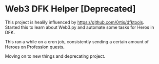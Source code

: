 # Web3 DFK Helper [Deprecated]

This project is healily influenced by https://github.com/0rtis/dfktools.
Started this to learn about Web3.py and automate some tasks for Heros in DFK.

This ran a while on a cron job, consistently sending a certain amount of Heroes on Profession quests.

Moving on to new things and deprecating project.
